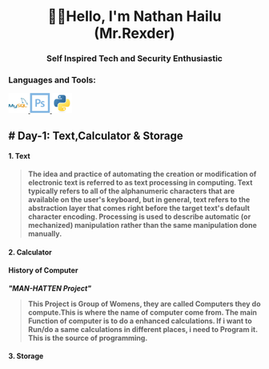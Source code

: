 <h1 align="center">👋🏾Hello, I'm Nathan Hailu (Mr.Rexder) </h1>
<h3 align="center"><b>Self Inspired<b> Tech and Security Enthusiastic</h3>


<h3 align="left">Languages and Tools:</h3>
<p align="left"> <a href="https://www.mysql.com/" target="_blank" rel="noreferrer"> <img src="https://raw.githubusercontent.com/devicons/devicon/master/icons/mysql/mysql-original-wordmark.svg" alt="mysql" width="40" height="40"/> </a> <a href="https://www.photoshop.com/en" target="_blank" rel="noreferrer"> <img src="https://raw.githubusercontent.com/devicons/devicon/master/icons/photoshop/photoshop-line.svg" alt="photoshop" width="40" height="40"/> </a> <a href="https://www.python.org" target="_blank" rel="noreferrer"> <img src="https://raw.githubusercontent.com/devicons/devicon/master/icons/python/python-original.svg" alt="python" width="40" height="40"/> </a> </p>

## # Day-1: Text,Calculator & Storage
#### 1. Text

>The idea and practice of automating the creation or modification of electronic text is referred to as text processing in computing.
Text typically refers to all of the alphanumeric characters that are available on the user's keyboard, but in general, text refers to the abstraction layer that comes right before the target text's default character encoding.
Processing is used to describe automatic (or mechanized) manipulation rather than the same manipulation done manually. 

#### 2. Calculator

#### **History of Computer**

 *"MAN-HATTEN Project"*
> This Project is Group of Womens, they are called Computers they do compute.This is where the name of computer come from.
The main Function of computer is to do a enhanced calculations.
If i want to Run/do a same calculations in different places, i need to Program it. This is the source of programming.



#### 3. Storage

>